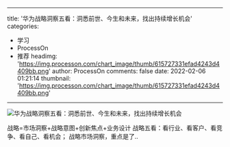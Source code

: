 
---
title: '华为战略洞察五看：洞悉前世、今生和未来，找出持续增长机会'
categories: 
 - 学习
 - ProcessOn
 - 推荐
headimg: 'https://img.processon.com/chart_image/thumb/615727331efad4243d4409bb.png'
author: ProcessOn
comments: false
date: 2022-02-06 01:21:14
thumbnail: 'https://img.processon.com/chart_image/thumb/615727331efad4243d4409bb.png'
---

<div>   
<img class="thumb" alt="华为战略洞察五看：洞悉前世、今生和未来，找出持续增长机会" src="https://img.processon.com/chart_image/thumb/615727331efad4243d4409bb.png" referrerpolicy="no-referrer">
<p>战略=市场洞察+战略意图+创新焦点+业务设计
战略五看：看行业、看客户、看竞争、看自己、看机会；
战略市场洞察，重点是了..</p>  
</div>
            